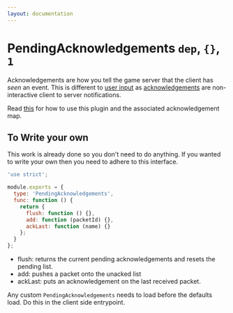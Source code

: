 ```yaml
---
layout: documentation
---
```


# PendingAcknowledgements `dep`, `{}`, `1`

Acknowledgements are how you tell the game server that the client has *seen* an event. This is different to [user input](/docs/guides/actions.html) as [acknowledgements](/docs/guides/ackmap.html) are non-interactive client to server notifications.

Read [this](/docs/guides/ackmap.html) for how to use this plugin and the associated acknowledgement map.

## To Write your own
This work is already done so you don't need to do anything. If you wanted to write your own then you need to adhere to this interface.

~~~javascript
'use strict';

module.exports = {
  type: 'PendingAcknowledgements',
  func: function () {
    return {
      flush: function () {},
      add: function (packetId) {},
      ackLast: function (name) {}
    };
  }
};
~~~

- flush: returns the current pending acknowledgements and resets the pending list.
- add: pushes a packet onto the unacked list
- ackLast: puts an acknowledgement on the last received packet.

Any custom `PendingAcknowledgements` needs to load before the defaults load. Do this in the client side entrypoint.